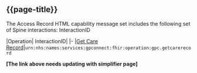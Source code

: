 ## {{page-title}}

The Access Record HTML capability message set includes the following set of Spine interactions:
    InteractionID     

|Operation| InteractionID|
|-
|[Get Care Record](accessrecord_use_case_retrieve_a_care_record_section.html)|`urn:nhs:names:services:gpconnect:fhir:operation:gpc.getcarerecord`

**[The link above needs updating with simplifier page]**